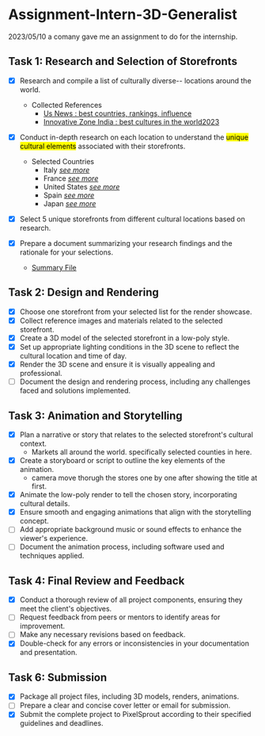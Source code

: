 # Assignment-Intern-3D-Generalist
 2023/05/10 a comany gave me an assignment to do for the internship.

## Task 1: Research and Selection of Storefronts

- [X] Research and compile a list of culturally diverse-- locations around the world.
    - Collected References
        - [Us News : best countries, rankings, influence](https://www.usnews.com/news/best-countries/rankings/influence)
        - [Innovative Zone India : best cultures in the world2023](https://innovativezoneindia.com/best-cultures-in-the-world-2023/)
    
- [X] Conduct in-depth research on each location to understand the <mark>unique cultural elements</mark> associated with their storefronts.
    - Selected Countries
        - Italy [_see more_](./Task%201/01.%20Italy/unique%20cultural%20elements.md)
        - France [_see more_](./Task%201/02.%20France/unique%20cultural%20elements.md)
        - United States [_see more_](./Task%201/03.%20United%20States/unique%20cultural%20elements.md)
        - Spain [_see more_](./Task%201/04.%20Spain/unique%20cultural%20elements.md)
        - Japan [_see more_](./Task%201/05.%20Japan/unique%20cultural%20elements.md)

- [X] Select 5 unique storefronts from different cultural locations based on research.
    
- [X] Prepare a document summarizing your research findings and the rationale for your selections.
    - [Summary File](./Task%201/elements%20summary.md)

## Task 2: Design and Rendering

- [X] Choose one storefront from your selected list for the render showcase.
- [X] Collect reference images and materials related to the selected storefront.
- [X] Create a 3D model of the selected storefront in a low-poly style.
- [X] Set up appropriate lighting conditions in the 3D scene to reflect the cultural location and time of day.
- [X] Render the 3D scene and ensure it is visually appealing and professional.
- [ ] Document the design and rendering process, including any challenges faced and solutions implemented.

## Task 3: Animation and Storytelling

- [X] Plan a narrative or story that relates to the selected storefront's cultural context.
    - Markets all around the world. specifically selected counties in here.
- [X] Create a storyboard or script to outline the key elements of the animation.
    - camera move thorugh the stores one by one after showing the title at first.
- [X] Animate the low-poly render to tell the chosen story, incorporating cultural details.
- [X] Ensure smooth and engaging animations that align with the storytelling concept.
- [ ] Add appropriate background music or sound effects to enhance the viewer's experience.
- [ ] Document the animation process, including software used and techniques applied.

## Task 4: Final Review and Feedback

- [X] Conduct a thorough review of all project components, ensuring they meet the client's objectives.
- [ ] Request feedback from peers or mentors to identify areas for improvement.
- [ ] Make any necessary revisions based on feedback.
- [X] Double-check for any errors or inconsistencies in your documentation and presentation.

## Task 6: Submission

- [X] Package all project files, including 3D models, renders, animations.
- [ ] Prepare a clear and concise cover letter or email for submission.
- [X] Submit the complete project to PixelSprout according to their specified guidelines and deadlines.
